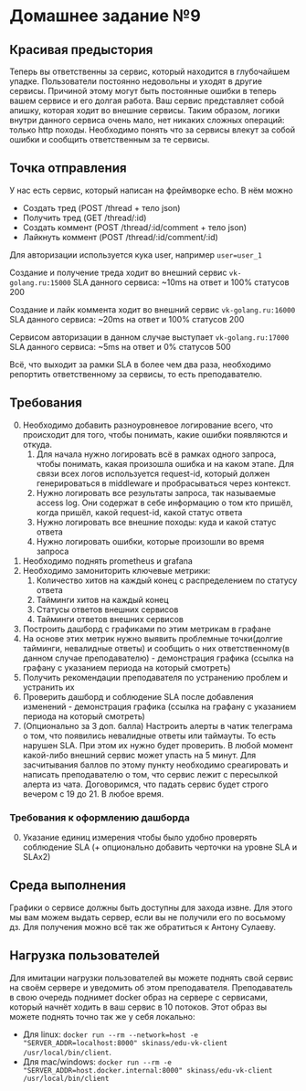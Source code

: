 # Домашнее задание №9

## Красивая предыстория

Теперь вы ответственны за сервис, который находится в глубочайшем
упадке. Пользователи постоянно недовольны и уходят в другие сервисы.
Причиной этому могут быть постоянные ошибки в теперь вашем сервисе и
его долгая работа. Ваш сервис представляет собой апишку, которая
ходит во внешние сервисы. Таким образом, логики внутри данного сервиса
очень мало, нет никаких сложных операций: только http походы. Необходимо
понять что за сервисы влекут за собой ошибки и сообщить ответственным за
те сервисы.

## Точка отправления

У нас есть сервис, который написан на фреймворке echo. В нём можно

- Создать тред (POST /thread + тело json)
- Получить тред (GET /thread/:id)
- Создать коммент (POST /thread/:id/comment + тело json)
- Лайкнуть коммент (POST /thread/:id/comment/:id)

Для авторизации используется кука user, например `user=user_1`

Создание и получение треда ходит во внешний сервис `vk-golang.ru:15000`
SLA данного сервиса: ~10ms на ответ и 100% статусов 200

Создание и лайк коммента ходит во внешний сервис `vk-golang.ru:16000`
SLA данного сервиса: ~20ms на ответ и 100% статусов 200

Сервисом авторизации в данном случае выступает `vk-golang.ru:17000`
SLA данного сервиса: ~5ms на ответ и 0% статусов 500

Всё, что выходит за рамки SLA в более чем два раза, необходимо репортить
ответственному за сервисы, то есть преподавателю.

## Требования

0. Необходимо добавить разноуровневое логирование всего, что происходит
для того, чтобы понимать, какие ошибки появляются и откуда.
   1. Для начала нужно логировать всё в рамках одного запроса, чтобы понимать,
   какая произошла ошибка и на каком этапе. Для связи всех логов используется
   request-id, который должен генерироваться в middleware и пробрасываться через контекст.
   2. Нужно логировать все результаты запроса, так называемые access log. Они содержат в
   себе информацию о том кто пришёл, когда пришёл, какой request-id, какой статус ответа
   3. Нужно логировать все внешние походы: куда и какой статус ответа
   4. Нужно логировать ошибки, которые произошли во время запроса
1. Необходимо поднять prometheus и grafana
2. Необходимо замониторить ключевые метрики:
   1. Количество хитов на каждый конец с распределением по статусу ответа
   2. Тайминги хитов на каждый конец
   3. Статусы ответов внешних сервисов
   4. Тайминги ответов внешних сервисов
3. Построить дашборд с графиками по этим метрикам в графане
4. На основе этих метрик нужно выявить проблемные точки(долгие тайминги, невалидные ответы) и сообщить о них ответственному(в данном случае преподавателю) - демонстрация графика (ссылка на графану с указанием периода на который смотреть)
5. Получить рекомендации преподавателя по устранению проблем и устранить их
6. Проверить дашборд и соблюдение SLA после добавления изменений - демонстрация графика (ссылка на графану с указанием периода на который смотреть)
7. (Опционально за 3 доп. балла) Настроить алерты в чатик
телеграма о том, что появились невалидные ответы или таймауты. То
есть нарушен SLA. При этом их нужно будет проверить. В любой
момент какой-либо внешний сервис может упасть на 5 минут. Для
засчитывания баллов по этому пункту необходимо среагировать и
написать преподавателю о том, что сервис лежит с пересылкой
алерта из чата. Договоримся, что падать сервис будет строго вечером
с 19 до 21. В любое время.

### Требования к оформлению дашборда
0. Указание единиц измерения чтобы было удобно проверять соблюдение SLA (+ опционально добавить черточки на уровне SLA и SLAx2)

## Среда выполнения

Графики о сервисе должны быть доступны для захода извне. Для
этого мы вам можем выдать сервер, если вы не получили его
по восьмому дз. Для получения можно всё так же обратиться к
Антону Сулаеву.

## Нагрузка пользователей

Для имитации нагрузки пользователей вы можете поднять свой сервис
на своём сервере и уведомить об этом преподавателя. Преподаватель в свою
очередь поднимет docker образ на сервере с сервисами, который начнёт ходить
в ваш сервис в 10 потоков. Этот образ вы можете поднять точно так же у себя
локально:

- Для linux: `docker run --rm --network=host -e "SERVER_ADDR=localhost:8000" skinass/edu-vk-client /usr/local/bin/client`.
- Для mac/windows: `docker run --rm -e "SERVER_ADDR=host.docker.internal:8000" skinass/edu-vk-client /usr/local/bin/client`

